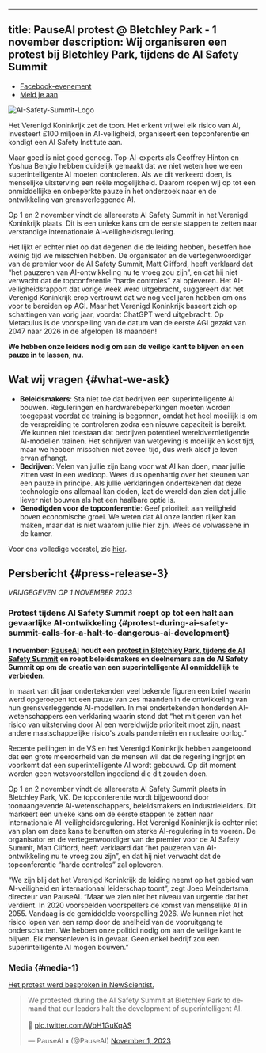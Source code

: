 

---
title: PauseAI protest @ Bletchley Park - 1 november
description: Wij organiseren een protest bij Bletchley Park, tijdens de AI Safety Summit
---
<script>
    import WidgetConsent from '$lib/components/widget-consent/WidgetConsent.svelte'
</script>

- [Facebook-evenement](https://www.facebook.com/events/347499967619516/347499967619516)
- [Meld je aan](https://www.mixily.com/event/4419031774197158693)

![AI-Safety-Summit-Logo](https://github.com/joepio/pauseai/assets/47218308/4b8fe05f-3f8f-4f71-87a6-d273d67ae599)

Het Verenigd Koninkrijk zet de toon. Het erkent vrijwel elk risico van AI, investeert £100 miljoen in AI-veiligheid, organiseert een topconferentie en kondigt een AI Safety Institute aan.

Maar goed is niet goed genoeg. Top-AI-experts als Geoffrey Hinton en Yoshua Bengio hebben duidelijk gemaakt dat we niet weten hoe we een superintelligente AI moeten controleren. Als we dit verkeerd doen, is menselijke uitsterving een reële mogelijkheid. Daarom roepen wij op tot een onmiddellijke en onbeperkte pauze in het onderzoek naar en de ontwikkeling van grensverleggende AI.

Op 1 en 2 november vindt de allereerste AI Safety Summit in het Verenigd Koninkrijk plaats.
Dit is een unieke kans om de eerste stappen te zetten naar verstandige internationale AI-veiligheidsregulering.

Het lijkt er echter niet op dat degenen die de leiding hebben, beseffen hoe weinig tijd we misschien hebben.
De organisator en de vertegenwoordiger van de premier voor de AI Safety Summit, Matt Clifford, heeft verklaard dat “het pauzeren van AI-ontwikkeling nu te vroeg zou zijn”, en dat hij niet verwacht dat de topconferentie “harde controles” zal opleveren.
Het AI-veiligheidsrapport dat vorige week werd uitgebracht, suggereert dat het Verenigd Koninkrijk erop vertrouwt dat we nog veel jaren hebben om ons voor te bereiden op AGI.
Maar het Verenigd Koninkrijk baseert zich op schattingen van vorig jaar, voordat ChatGPT werd uitgebracht.
Op Metaculus is de voorspelling van de datum van de eerste AGI gezakt van 2047 naar 2026 in de afgelopen 18 maanden!

**We hebben onze leiders nodig om aan de veilige kant te blijven en een pauze in te lassen, nu.**

## Wat wij vragen {#what-we-ask}

- **Beleidsmakers**: Sta niet toe dat bedrijven een superintelligente AI bouwen. Reguleringen en hardwarebeperkingen moeten worden toegepast voordat de training is begonnen, omdat het heel moeilijk is om de verspreiding te controleren zodra een nieuwe capaciteit is bereikt. We kunnen niet toestaan dat bedrijven potentieel wereldvernietigende AI-modellen trainen. Het schrijven van wetgeving is moeilijk en kost tijd, maar we hebben misschien niet zoveel tijd, dus werk alsof je leven ervan afhangt.
- **Bedrijven**: Velen van jullie zijn bang voor wat AI kan doen, maar jullie zitten vast in een wedloop. Wees dus openhartig over het steunen van een pauze in principe. Als jullie verklaringen ondertekenen dat deze technologie ons allemaal kan doden, laat de wereld dan zien dat jullie liever niet bouwen als het een haalbare optie is.
- **Genodigden voor de topconferentie**: Geef prioriteit aan veiligheid boven economische groei. We weten dat AI onze landen rijker kan maken, maar dat is niet waarom jullie hier zijn. Wees de volwassene in de kamer.

Voor ons volledige voorstel, zie [hier](/proposal).

## Persbericht {#press-release-3}

_VRIJGEGEVEN OP 1 NOVEMBER 2023_

### Protest tijdens AI Safety Summit roept op tot een halt aan gevaarlijke AI-ontwikkeling {#protest-during-ai-safety-summit-calls-for-a-halt-to-dangerous-ai-development}

**1 november:** [**PauseAI**](https://pauseai.info/) **houdt een** [**protest in Bletchley Park, tijdens de AI Safety Summit**](https://pauseai.info/2023-oct) **en roept beleidsmakers en deelnemers aan de AI Safety Summit op om de creatie van een superintelligente AI onmiddellijk te verbieden.**

In maart van dit jaar ondertekenden veel bekende figuren een brief waarin werd opgeroepen tot een pauze van zes maanden in de ontwikkeling van hun grensverleggende AI-modellen. In mei ondertekenden honderden AI-wetenschappers een verklaring waarin stond dat “het mitigeren van het risico van uitsterving door AI een wereldwijde prioriteit moet zijn, naast andere maatschappelijke risico's zoals pandemieën en nucleaire oorlog.”

Recente peilingen in de VS en het Verenigd Koninkrijk hebben aangetoond dat een grote meerderheid van de mensen wil dat de regering ingrijpt en voorkomt dat een superintelligente AI wordt gebouwd. Op dit moment worden geen wetsvoorstellen ingediend die dit zouden doen.

Op 1 en 2 november vindt de allereerste AI Safety Summit plaats in Bletchley Park, VK.
De topconferentie wordt bijgewoond door toonaangevende AI-wetenschappers, beleidsmakers en industrieleiders.
Dit markeert een unieke kans om de eerste stappen te zetten naar internationale AI-veiligheidsregulering.
Het Verenigd Koninkrijk is echter niet van plan om deze kans te benutten om sterke AI-regulering in te voeren.
De organisator en de vertegenwoordiger van de premier voor de AI Safety Summit, Matt Clifford, heeft verklaard dat “het pauzeren van AI-ontwikkeling nu te vroeg zou zijn”, en dat hij niet verwacht dat de topconferentie “harde controles” zal opleveren.

“We zijn blij dat het Verenigd Koninkrijk de leiding neemt op het gebied van AI-veiligheid en internationaal leiderschap toont”, zegt Joep Meindertsma, directeur van PauseAI. “Maar we zien niet het niveau van urgentie dat het verdient. In 2020 voorspelden voorspellers de komst van menselijke AI in 2055. Vandaag is de gemiddelde voorspelling 2026. We kunnen niet het risico lopen van een ramp door de snelheid van de vooruitgang te onderschatten. We hebben onze politici nodig om aan de veilige kant te blijven. Elk mensenleven is in gevaar. Geen enkel bedrijf zou een superintelligente AI mogen bouwen.”

### Media {#media-1}

[Het protest werd besproken in NewScientist.](https://www.newscientist.com/article/2400626-uk-ai-summit-is-a-photo-opportunity-not-an-open-debate-critics-say/)

<WidgetConsent>
<div><blockquote class="twitter-tweet"><p lang="en" dir="ltr">We protested during the AI Safety Summit at Bletchley Park to demand that our leaders halt the development of superintelligent AI. <br><br>🧵 <a href="https://t.co/WbH1GuKqAS">pic.twitter.com/WbH1GuKqAS</a></p>&mdash; PauseAI ⏸ (@PauseAI) <a href="https://twitter.com/PauseAI/status/1719740149905400128?ref_src=twsrc%5Etfw">November 1, 2023</a></blockquote> <script async src="https://platform.twitter.com/widgets.js" charset="utf-8"></script></div>
</WidgetConsent>